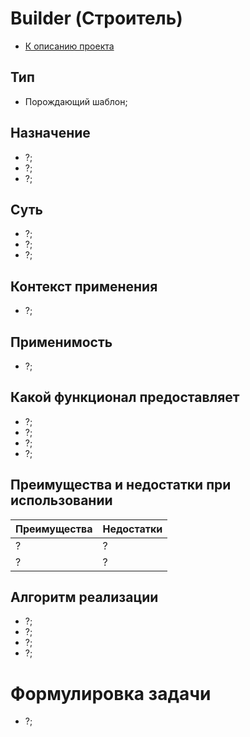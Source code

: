 # Builder (Строитель)
* [К описанию проекта](https://github.com/engine-it-in/java-design-patterns)
## Тип
* Порождающий шаблон;
## Назначение
* ?;
* ?;
* ?;
## Суть
* ?;
* ?;
* ?;
## Контекст применения
* ?;
## Применимость
* ?; 
## Какой функционал предоставляет
* ?;
* ?;
* ?;
* ?;
## Преимущества и недостатки при использовании
| Преимущества | Недостатки |
|--------------|------------|
| ?            | ?          |
| ?            | ?          |
## Алгоритм реализации
* ?;
* ?;
* ?;
* ?;
# Формулировка задачи
* ?;